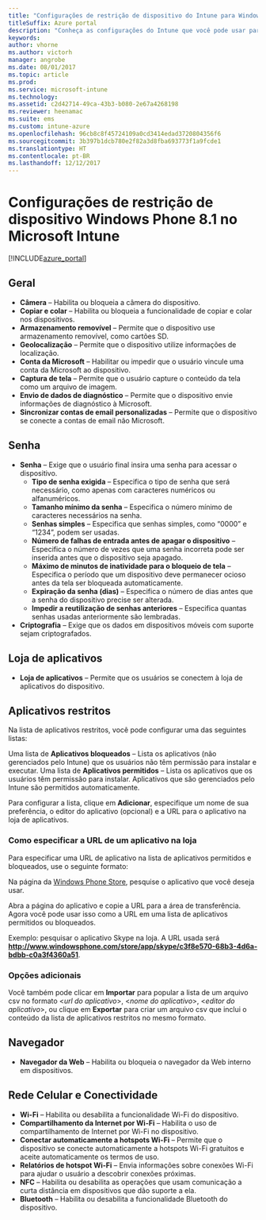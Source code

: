 ```yaml
---
title: "Configurações de restrição de dispositivo do Intune para Windows Phone 8.1"
titleSuffix: Azure portal
description: "Conheça as configurações do Intune que você pode usar para controlar as configurações e as funcionalidades do dispositivo em dispositivos Windows Phone 8.1."
keywords: 
author: vhorne
ms.author: victorh
manager: angrobe
ms.date: 08/01/2017
ms.topic: article
ms.prod: 
ms.service: microsoft-intune
ms.technology: 
ms.assetid: c2d42714-49ca-43b3-b080-2e67a4268198
ms.reviewer: heenamac
ms.suite: ems
ms.custom: intune-azure
ms.openlocfilehash: 96cb8c8f45724109a0cd3414edad3720804356f6
ms.sourcegitcommit: 3b397b1dcb780e2f82a3d8fba693773f1a9fcde1
ms.translationtype: HT
ms.contentlocale: pt-BR
ms.lasthandoff: 12/12/2017
---
```

# <a name="windows-phone-81-device-restriction-settings-in-microsoft-intune"></a>Configurações de restrição de dispositivo Windows Phone 8.1 no Microsoft Intune

[!INCLUDE[azure_portal](./includes/azure_portal.md)]

## <a name="general"></a>Geral

-   **Câmera** – Habilita ou bloqueia a câmera do dispositivo.
-   **Copiar e colar** – Habilita ou bloqueia a funcionalidade de copiar e colar nos dispositivos.
-   **Armazenamento removível** – Permite que o dispositivo use armazenamento removível, como cartões SD.
-   **Geolocalização** – Permite que o dispositivo utilize informações de localização.
-   **Conta da Microsoft** – Habilitar ou impedir que o usuário vincule uma conta da Microsoft ao dispositivo.
-   **Captura de tela** – Permite que o usuário capture o conteúdo da tela como um arquivo de imagem.
-   **Envio de dados de diagnóstico** – Permite que o dispositivo envie informações de diagnóstico à Microsoft.
-   **Sincronizar contas de email personalizadas** – Permite que o dispositivo se conecte a contas de email não Microsoft.

## <a name="password"></a>Senha

-   **Senha** – Exige que o usuário final insira uma senha para acessar o dispositivo.
    -   **Tipo de senha exigida** – Especifica o tipo de senha que será necessário, como apenas com caracteres numéricos ou alfanuméricos.
    -   **Tamanho mínimo da senha** – Especifica o número mínimo de caracteres necessários na senha.
    -   **Senhas simples** – Especifica que senhas simples, como “0000” e “1234”, podem ser usadas.
    -   **Número de falhas de entrada antes de apagar o dispositivo** – Especifica o número de vezes que uma senha incorreta pode ser inserida antes que o dispositivo seja apagado.
    -   **Máximo de minutos de inatividade para o bloqueio de tela** – Especifica o período que um dispositivo deve permanecer ocioso antes da tela ser bloqueada automaticamente.
    -   **Expiração da senha (dias)** – Especifica o número de dias antes que a senha do dispositivo precise ser alterada.
    -   **Impedir a reutilização de senhas anteriores** – Especifica quantas senhas usadas anteriormente são lembradas.
-   **Criptografia** – Exige que os dados em dispositivos móveis com suporte sejam criptografados.

## <a name="app-store"></a>Loja de aplicativos

-   **Loja de aplicativos** – Permite que os usuários se conectem à loja de aplicativos do dispositivo.

## <a name="restricted-apps"></a>Aplicativos restritos

Na lista de aplicativos restritos, você pode configurar uma das seguintes listas:

Uma lista de **Aplicativos bloqueados** – Lista os aplicativos (não gerenciados pelo Intune) que os usuários não têm permissão para instalar e executar.
Uma lista de **Aplicativos permitidos** – Lista os aplicativos que os usuários têm permissão para instalar. Aplicativos que são gerenciados pelo Intune são permitidos automaticamente.

Para configurar a lista, clique em **Adicionar**, especifique um nome de sua preferência, o editor do aplicativo (opcional) e a URL para o aplicativo na loja de aplicativos.

### <a name="how-to-specify-the-url-to-an-app-in-the-store"></a>Como especificar a URL de um aplicativo na loja

Para especificar uma URL de aplicativo na lista de aplicativos permitidos e bloqueados, use o seguinte formato:

Na página da [Windows Phone Store](https://www.microsoft.com/store/apps/windows-phone), pesquise o aplicativo que você deseja usar.

Abra a página do aplicativo e copie a URL para a área de transferência. Agora você pode usar isso como a URL em uma lista de aplicativos permitidos ou bloqueados.

Exemplo: pesquisar o aplicativo Skype na loja. A URL usada será **http://www.windowsphone.com/store/app/skype/c3f8e570-68b3-4d6a-bdbb-c0a3f4360a51**.



### <a name="additional-options"></a>Opções adicionais

Você também pode clicar em **Importar** para popular a lista de um arquivo csv no formato <*url do aplicativo*>, <*nome do aplicativo*>, <*editor do aplicativo*>, ou clique em **Exportar** para criar um arquivo csv que inclui o conteúdo da lista de aplicativos restritos no mesmo formato.


## <a name="browser"></a>Navegador

-   **Navegador da Web** – Habilita ou bloqueia o navegador da Web interno em dispositivos.

## <a name="cellular-and-connectivity"></a>Rede Celular e Conectividade

-   **Wi-Fi** – Habilita ou desabilita a funcionalidade Wi-Fi do dispositivo.
-   **Compartilhamento da Internet por Wi-Fi** – Habilita o uso de compartilhamento de Internet por Wi-Fi no dispositivo.
-   **Conectar automaticamente a hotspots Wi-Fi** – Permite que o dispositivo se conecte automaticamente a hotspots Wi-Fi gratuitos e aceite automaticamente os termos de uso.
-   **Relatórios de hotspot Wi-Fi** – Envia informações sobre conexões Wi-Fi para ajudar o usuário a descobrir conexões próximas.
-   **NFC** – Habilita ou desabilita as operações que usam comunicação a curta distância em dispositivos que dão suporte a ela.
-   **Bluetooth** – Habilita ou desabilita a funcionalidade Bluetooth do dispositivo.
